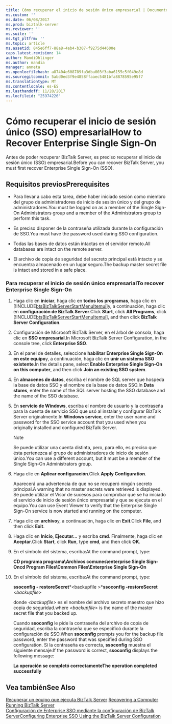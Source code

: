 ```yaml
---
title: Cómo recuperar el inicio de sesión único empresarial | Documentos de Microsoft
ms.custom: ''
ms.date: 06/08/2017
ms.prod: biztalk-server
ms.reviewer: ''
ms.suite: ''
ms.tgt_pltfrm: ''
ms.topic: article
ms.assetid: 845e6ff7-88a8-4ab4-b307-f9275d44600e
caps.latest.revision: 14
author: MandiOhlinger
ms.author: mandia
manager: anneta
ms.openlocfilehash: a87404e608789fa3dba003f3aba6155c5f049e8d
ms.sourcegitcommit: 5abd0ed3f9e4858ffaaec5481bfa8878595e95f7
ms.translationtype: MT
ms.contentlocale: es-ES
ms.lasthandoff: 11/28/2017
ms.locfileid: "25974226"
---
```

# <a name="how-to-recover-enterprise-single-sign-on"></a><span data-ttu-id="af136-102">Cómo recuperar el inicio de sesión único (SSO) empresarial</span><span class="sxs-lookup"><span data-stu-id="af136-102">How to Recover Enterprise Single Sign-On</span></span>
<span data-ttu-id="af136-103">Antes de poder recuperar BizTalk Server, es preciso recuperar el inicio de sesión único (SSO) empresarial.</span><span class="sxs-lookup"><span data-stu-id="af136-103">Before you can recover BizTalk Server, you must first recover Enterprise Single Sign-On (SSO).</span></span>  
  
## <a name="prerequisites"></a><span data-ttu-id="af136-104">Requisitos previos</span><span class="sxs-lookup"><span data-stu-id="af136-104">Prerequisites</span></span>  
  
-   <span data-ttu-id="af136-105">Para llevar a cabo esta tarea, debe haber iniciado sesión como miembro del grupo de administradores de inicio de sesión único y del grupo de administradores.</span><span class="sxs-lookup"><span data-stu-id="af136-105">You must be logged on as a member of the Single Sign-On Administrators group and a member of the Administrators group to perform this task.</span></span>  
  
-   <span data-ttu-id="af136-106">Es preciso disponer de la contraseña utilizada durante la configuración de SSO.</span><span class="sxs-lookup"><span data-stu-id="af136-106">You must have the password used during SSO configuration.</span></span>  
  
-   <span data-ttu-id="af136-107">Todas las bases de datos están intactas en el servidor remoto.</span><span class="sxs-lookup"><span data-stu-id="af136-107">All databases are intact on the remote server.</span></span>  
  
-   <span data-ttu-id="af136-108">El archivo de copia de seguridad del secreto principal está intacto y se encuentra almacenado en un lugar seguro.</span><span class="sxs-lookup"><span data-stu-id="af136-108">The backup master secret file is intact and stored in a safe place.</span></span>  
  
### <a name="to-recover-enterprise-single-sign-on"></a><span data-ttu-id="af136-109">Para recuperar el inicio de sesión único empresarial</span><span class="sxs-lookup"><span data-stu-id="af136-109">To recover Enterprise Single Sign-On</span></span>  
  
1.  <span data-ttu-id="af136-110">Haga clic en **iniciar**, haga clic en **todos los programas**, haga clic en [!INCLUDE[btsBizTalkServerStartMenuItemui](../includes/btsbiztalkserverstartmenuitemui-md.md)]y, a continuación, haga clic en **configuración de BizTalk Server**.</span><span class="sxs-lookup"><span data-stu-id="af136-110">Click **Start**, click **All Programs**, click [!INCLUDE[btsBizTalkServerStartMenuItemui](../includes/btsbiztalkserverstartmenuitemui-md.md)], and then click **BizTalk Server Configuration**.</span></span>  
  
2.  <span data-ttu-id="af136-111">Configuración de Microsoft BizTalk Server, en el árbol de consola, haga clic en **SSO empresarial**.</span><span class="sxs-lookup"><span data-stu-id="af136-111">In Microsoft BizTalk Server Configuration, in the console tree, click **Enterprise SSO**.</span></span>  
  
3.  <span data-ttu-id="af136-112">En el panel de detalles, seleccione **habilitar Enterprise Single Sign-On en este equipo**y, a continuación, haga clic en **unir un sistema SSO existente**.</span><span class="sxs-lookup"><span data-stu-id="af136-112">In the details pane, select **Enable Enterprise Single Sign-On on this computer**, and then click **Join an existing SSO system**.</span></span>  
  
4.  <span data-ttu-id="af136-113">En **almacenes de datos**, escriba el nombre de SQL server que hospeda la base de datos SSO y el nombre de la base de datos SSO.</span><span class="sxs-lookup"><span data-stu-id="af136-113">In **Data stores**, enter the name of the SQL server hosting the SSO database and the name of the SSO database.</span></span>  
  
5.  <span data-ttu-id="af136-114">En **servicio de Windows**, escriba el nombre de usuario y la contraseña para la cuenta de servicio SSO que usó al instalar y configurar BizTalk Server originalmente.</span><span class="sxs-lookup"><span data-stu-id="af136-114">In **Windows service**, enter the user name and password for the SSO service account that you used when you originally installed and configured BizTalk Server.</span></span>  
  
    > [!NOTE]
    >  <span data-ttu-id="af136-115">Se puede utilizar una cuenta distinta, pero, para ello, es preciso que ésta pertenezca al grupo de administradores de inicio de sesión único.</span><span class="sxs-lookup"><span data-stu-id="af136-115">You can use a different account, but it must be a member of the Single Sign-On Administrators group.</span></span>  
  
6.  <span data-ttu-id="af136-116">Haga clic en **Aplicar configuración**.</span><span class="sxs-lookup"><span data-stu-id="af136-116">Click **Apply Configuration**.</span></span>  
  
     <span data-ttu-id="af136-117">Aparecerá una advertencia de que no se recuperó ningún secreto principal.</span><span class="sxs-lookup"><span data-stu-id="af136-117">A warning that no master secrets were retrieved is displayed.</span></span> <span data-ttu-id="af136-118">Se puede utilizar el Visor de sucesos para comprobar que se ha iniciado el servicio de inicio de sesión único empresarial y que se ejecuta en el equipo.</span><span class="sxs-lookup"><span data-stu-id="af136-118">You can use Event Viewer to verify that the Enterprise Single Sign-On service is now started and running on the computer.</span></span>  
  
7.  <span data-ttu-id="af136-119">Haga clic en **archivo**y, a continuación, haga clic en **Exit**.</span><span class="sxs-lookup"><span data-stu-id="af136-119">Click **File**, and then click **Exit**.</span></span>  
  
8.  <span data-ttu-id="af136-120">Haga clic en **Inicio**, **Ejecutar…** y escriba **cmd**. Finalmente, haga clic en **Aceptar**.</span><span class="sxs-lookup"><span data-stu-id="af136-120">Click **Start**, click **Run**, type **cmd**, and then click **OK**.</span></span>  
  
9. <span data-ttu-id="af136-121">En el símbolo del sistema, escriba:</span><span class="sxs-lookup"><span data-stu-id="af136-121">At the command prompt, type:</span></span>  
  
     <span data-ttu-id="af136-122">**CD programa programa\Archivos comunes\enterprise Single Sign-On**</span><span class="sxs-lookup"><span data-stu-id="af136-122">**cd Program Files\Common Files\Enterprise Single Sign-On**</span></span>  
  
10. <span data-ttu-id="af136-123">En el símbolo del sistema, escriba:</span><span class="sxs-lookup"><span data-stu-id="af136-123">At the command prompt, type:</span></span>  
  
     <span data-ttu-id="af136-124">**ssoconfig - restoreSecret***\<backupfile  \>*</span><span class="sxs-lookup"><span data-stu-id="af136-124">**ssoconfig -restoreSecret**  *\<backupfile\>*</span></span>  
  
     <span data-ttu-id="af136-125">donde  *\<backupfile\>*  es el nombre del archivo secreto maestro que hizo copia de seguridad.</span><span class="sxs-lookup"><span data-stu-id="af136-125">where *\<backupfile\>* is the name of the master secret file that you backed up.</span></span>  
  
     <span data-ttu-id="af136-126">Cuando **ssoconfig** le pide la contraseña del archivo de copia de seguridad, escriba la contraseña que se especificó durante la configuración de SSO.</span><span class="sxs-lookup"><span data-stu-id="af136-126">When **ssoconfig** prompts you for the backup file password, enter the password that was specified during SSO configuration.</span></span> <span data-ttu-id="af136-127">Si la contraseña es correcta, **ssoconfig** muestra el siguiente mensaje:</span><span class="sxs-lookup"><span data-stu-id="af136-127">If the password is correct, **ssoconfig** displays the following message:</span></span>  
  
     <span data-ttu-id="af136-128">**La operación se completó correctamente**</span><span class="sxs-lookup"><span data-stu-id="af136-128">**The operation completed successfully**</span></span>  
  
## <a name="see-also"></a><span data-ttu-id="af136-129">Vea también</span><span class="sxs-lookup"><span data-stu-id="af136-129">See Also</span></span>  
 <span data-ttu-id="af136-130">[Recuperar un equipo que ejecuta BizTalk Server](../core/recovering-a-computer-running-biztalk-server.md) </span><span class="sxs-lookup"><span data-stu-id="af136-130">[Recovering a Computer Running BizTalk Server](../core/recovering-a-computer-running-biztalk-server.md) </span></span>  
 [<span data-ttu-id="af136-131">Configuración de Enterprise SSO mediante la configuración de BizTalk Server</span><span class="sxs-lookup"><span data-stu-id="af136-131">Configuring Enterprise SSO Using the BizTalk Server Configuration</span></span>](http://msdn.microsoft.com/library/f63d1aec-a8c7-4e76-a67f-19af69e252f0)
